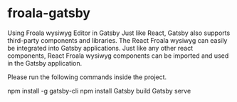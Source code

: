 # froala-gatsby
Using Froala wysiwyg Editor in Gatsby
Just like React, Gatsby also supports third-party components and libraries. The React Froala wysiwyg can easily be integrated into Gatsby applications. 
Just like any other react components, React Froala wysiwyg components can be imported and used in the Gatsby application.

Please run the following commands inside the project.

npm install -g gatsby-cli
npm install
Gatsby build
Gatsby serve
